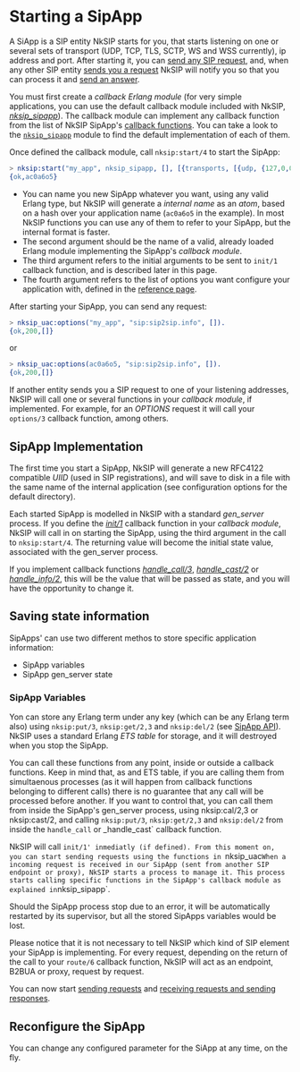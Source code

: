 # Starting a SipApp

A SiApp is a SIP entity NkSIP starts for you, that starts listening on one or several sets of transport (UDP, TCP, TLS, SCTP, WS and WSS currently), ip address and port. After starting it, you can [send any SIP request](sending_requests.md), and, when any other SIP entity [sends you a request](receiving_requests.md) NkSIP will notify you so that you can process it and [send an answer](sending_responses.md).

You must first create a _callback Erlang module_ (for very simple applications, you can use the default callback module included with NkSIP, [_nksip_sipapp_](../../src/nksip_sipapp.erl)). The callback module can implement any callback function from the list of NkSIP SipApp's [callback functions](../reference/callback_functions.md). You can take a look to the [`nksip_sipapp`](../../src/nksip_sipapp.erl) module to find the default implementation of each of them.

Once defined the callback module, call `nksip:start/4` to start the SipApp:
```erlang
> nksip:start("my_app", nksip_sipapp, [], [{transports, [{udp, {127,0,0,1}, 5060}]}]).
{ok,ac0a6o5}
```

* You can name you new SipApp whatever you want, using any valid Erlang type, but NkSIP will generate a _internal name_ as an _atom_, based on a hash over your application name (`ac0a6o5` in the example). In most NkSIP functions you can use any of them to refer to your SipApp, but the internal format is faster.
* The second argument should be the name of a valid, already loaded Erlang module implementing the SipApp's _callback module_. 
* The third argument refers to the initial arguments to be sent to `init/1` callback function, and is described later in this page.
* The fourth argument refers to the list of options you want configure your application with, defined in the [reference page](../reference/configuration.md).

After starting your SipApp, you can send any request:
```erlang
> nksip_uac:options("my_app", "sip:sip2sip.info", []).
{ok,200,[]}
```

or 

```erlang
> nksip_uac:options(ac0a6o5, "sip:sip2sip.info", []).
{ok,200,[]}
```

If another entity sends you a SIP request to one of your listening addresses, NkSIP will call one or several functions in your _callback module_, if implemented. For example, for an _OPTIONS_ request it will call your `options/3` callback function, among others.


## SipApp Implementation

The first time you start a SipApp, NkSIP will generate a new RFC4122 compatible _UIID_ (used in SIP registrations), and will save to disk in a file with the same name of the internal application (see configuration options for the default directory).

Each started SipApp is modelled in NkSIP with a standard _gen&#95;server_ process. If you define the [_init/1_](../reference/callback_functions.md#init1) callback function in your _callback module_, NkSIP will call in on starting the SipApp, using the third argument in the call to `nksip:start/4`. The returning value will become the initial state value, associated with the gen_server process.

If you implement callback functions [_handle_call/3_](../reference/callback_functions.md#handle_call3), [_handle_cast/2_](../reference/callback_functions.md#handle_cast2) or [_handle_info/2_](../reference/callback_functions.md#handle_info2), this will be the value that will be passed as state, and you will have the opportunity to change it.


## Saving state information

SipApps' can use two different methos to store specific application information:
* SipApp variables
* SipApp gen_server state

### SipApp Variables
Yon can store any Erlang term under any key (which can be any Erlang term also) using `nksip:put/3`, `nksip:get/2,3` and `nksip:del/2` (see [SipApp API](../reference/sipapp_api.md)). NkSIP uses a standard Erlang _ETS table_ for storage, and it will destroyed when you stop the SipApp.

You can call these functions from any point, inside or outside a callback functions. Keep in mind that, as and ETS table, if you are calling them from simultaenous processes (as it will happen from callback functions belonging to different calls) there is no guarantee that any call will be processed before another. If you want to control that, you can call them from inside the SipApp's gen_server process, using nksip:cal/2,3 or nksip:cast/2, and calling `nksip:put/3`, `nksip:get/2,3` and `nksip:del/2` from inside the `handle_call` or _handle_cast` callback function.








 


















NkSIP will call `init/1' inmediatly (if defined). From this moment on, you can start sending requests using the functions in `nksip_uac` When a incoming request is received in our SipApp (sent from another SIP endpoint or proxy), NkSIP starts a process to manage it. This process starts calling specific functions in the SipApp's callback module as explained in `nksip_sipapp`.

Should the SipApp process stop due to an error, it will be automatically restarted 
by its supervisor, but all the stored SipApps variables would be lost.

Please notice that it is not necessary to tell NkSIP which kind of SIP element 
your SipApp is implementing. For every request, depending on the return of 
the call to your `route/6` callback function, NkSIP will act as an endpoint, B2BUA or proxy, request by request. 

You can now start [sending requests](sending_requests.md) and [receiving requests and sending responses](receiving_requests.md).


## Reconfigure the SipApp

You can change any configured parameter for the SiApp at any time, on the fly.
